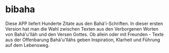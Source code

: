 bibaha
======

Diese APP liefert Hunderte Zitate aus den Bahá'i-Schriften. In dieser ersten Version hat man die Wahl zwischen Texten aus den Verborgenen Worten von Bahá'u'lláh und den Versen Gottes. Ob allein oder mit Freunden - Texte aus der Offenbarung Bahá'u'lláhs geben Inspiration, Klarheit und Führung auf dem Lebensweg.
